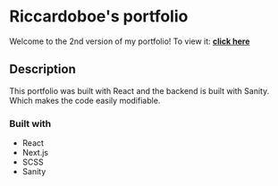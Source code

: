 # Riccardoboe's portfolio
Welcome to the 2nd version of my portfolio!
To view it: **[click here](https://riccardoboe.netlify.app/)**

## Description

This portfolio was built with React and the backend is built with Sanity. Which makes the code easily modifiable.


### Built with

- React
- Next.js
- SCSS
- Sanity
